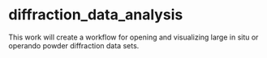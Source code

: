 # diffraction_data_analysis

This work will create a workflow for opening and visualizing large in situ or operando powder diffraction data sets. 
